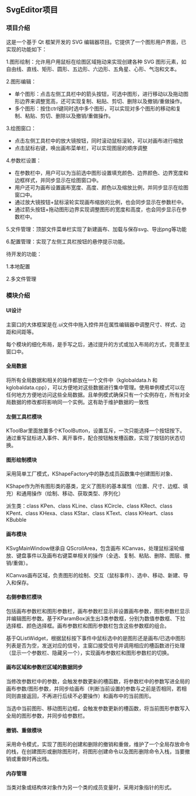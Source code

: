 ## SvgEditor项目

### 项目介绍

这是一个基于 Qt 框架开发的 SVG 编辑器项目。它提供了一个图形用户界面，已实现的功能如下：

1.图形绘制：允许用户用鼠标在绘图区域拖动来实现创建各种 SVG 图形元素，如自由线、直线、矩形、圆形、五边形、六边形、五角星、心形、气泡和文本。

2.图形编辑：

- 单个图形：点击左侧工具栏中的箭头按钮，可选中图形，进行移动以及拖动图形边界来调整宽高，还可实现复制、粘贴、剪切、删除以及撤销/重做操作。
- 多个图形：按住ctrl键同时选中多个图形，可以实现对多个图形的移动和复制、粘贴、剪切、删除以及撤销/重做操作。

3.绘图窗口：

- 点击左侧工具栏中的放大镜按钮，同时滚动鼠标滚轮，可以对画布进行缩放
- 点击鼠标右键，唤出画布菜单栏，可以实现图层的顺序调整

4.参数栏设置：

- 在参数栏中，用户可以为当前选中图形设置填充颜色、边界颜色、边界宽度和边框样式，并同步显示在绘图窗口中。
- 用户还可为画布设置画布宽度、高度、颜色以及缩放比例，并同步显示在绘图窗口中。
- 通过放大镜按钮+鼠标滚轮实现画布缩放的比例，也会同步显示在参数栏中。
- 通过箭头按钮+拖动图形边界实现调整图形的宽度和高度，也会同步显示在参数栏中。

5.文件管理：顶部文件菜单栏实现了新建画布、加载与保存svg、导出png等功能

6.配置管理：实现了左侧工具栏按钮的悬停提示功能。

待开发的功能：

1.本地配置

2.多文件管理

### 模块介绍

#### UI设计

主窗口的大体框架是在.ui文件中拖入控件并在属性编辑器中调整尺寸、样式、边距和间距等。

每个模块的细化布局，是手写之后，通过提升的方式或加入布局的方式，完善至主窗口中。

#### 全局数据

将所有全局数据和相关的操作都放在一个文件中（kglobaldata.h 和 kglobaldata.cpp），可以方便地对这些数据进行集中管理。使用单例模式可以在任何地方方便地访问这些全局数据。且单例模式确保只有一个实例存在，所有对全局数据的修改都将影响同一个实例。这有助于维护数据的一致性

#### 左侧工具栏模块

KToolBar里面放置多个KToolButton，设置互斥，一次只能选择一个按钮按下。通过重写鼠标进入事件、离开事件，配合按钮触发槽函数，实现了按钮的状态切换。

#### 图形绘制模块

采用简单工厂模式，KShapeFactory中的静态成员函数集中创建图形对象、

KShape作为所有图形类的基类，定义了图形的基本属性（位置、尺寸、边框、填充）和通用操作（绘制、移动、获取类型、序列化）

派生类：class KPen、class KLine、class KCircle、class KRect、class KPent、class KHexa、class KStar、class KText、class KHeart、class KBubble

#### 画布模块

KSvgMainWindow继承自 QScrollArea，包含画布 KCanvas，处理鼠标滚轮缩放、键盘事件以及画布右键菜单相关的操作（全选、复制、粘贴、删除、图层、撤销/重做）。

KCanvas画布区域，负责图形的绘制、交互（鼠标事件）、选中、移动、新建、导入和保存。

#### 右侧参数栏模块

包括画布参数栏和图形参数栏，画布参数栏显示并设置画布参数，图形参数栏显示并编辑图形参数。基于KParamBox派生出3类参数框，分别为数值参数框、下拉选择框、颜色选择框。画布参数栏和图形参数栏包含这些参数框的组合。

基于QListWidget，根据鼠标按下事件中鼠标选中的是图形还是画布/已选中图形列表是否为空，发送对应的信号，主窗口接受信号并调用相应的槽函数进行处理（显示一个参数栏、隐藏另一个），实现画布参数栏和图形参数栏的切换。

#### 画布区域和参数栏区域的数据同步

当修改参数栏中的参数，会触发参数更新的槽函数，将参数栏中的参数写进全局的画布参数/图形参数，并同步给画布（判断当前设置的参数与之前是否相同，若相同则直接返回，不再进行后续不必要操作）和画布中的当前图形。

当选中当前图形、移动图形边框，会触发参数更新的槽函数，将当前图形参数写入全局的图形参数，并同步给参数栏。

#### 撤销、重做模块

采用命令模式，实现了图形的创建和删除的撤销和重做，维护了一个全局存放命令的栈，在创建图形或删除图形时，将图形创建命令以及图形删除命令入栈，当要撤销或重做时再出栈。

#### 内存管理

当类对象或结构体对象作为另一个类的成员变量时，采用对象指针的形式。











